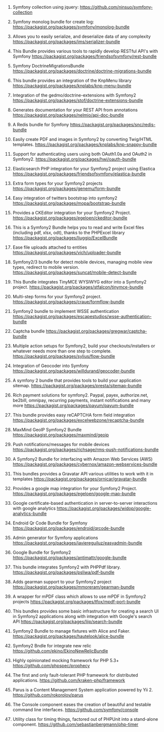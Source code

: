 
1. Symfony collection using jquery:
https://github.com/ninsuo/symfony-collection

2. Symfony monolog bundle for create log:
https://packagist.org/packages/symfony/monolog-bundle

3. Allows you to easily serialize, and deserialize data of any complexity
https://packagist.org/packages/jms/serializer-bundle

4. This Bundle provides various tools to rapidly develop RESTful API's with Symfony
https://packagist.org/packages/friendsofsymfony/rest-bundle

5. Symfony DoctrineMigrationsBundle
https://packagist.org/packages/doctrine/doctrine-migrations-bundle

6. This bundle provides an integration of the KnpMenu library
https://packagist.org/packages/knplabs/knp-menu-bundle

7. Integration of the gedmo/doctrine-extensions with Symfony2
https://packagist.org/packages/stof/doctrine-extensions-bundle

8. Generates documentation for your REST API from annotations
https://packagist.org/packages/nelmio/api-doc-bundle

9. A Redis bundle for Symfony
https://packagist.org/packages/snc/redis-bundle

10. Easily create PDF and images in Symfony2 by converting Twig/HTML templates.
https://packagist.org/packages/knplabs/knp-snappy-bundle

11. Support for authenticating users using both OAuth1.0a and OAuth2 in Symfony2.
https://packagist.org/packages/hwi/oauth-bundle

12. Elasticsearch PHP integration for your Symfony2 project using Elastica
https://packagist.org/packages/friendsofsymfony/elastica-bundle

13. Extra form types for your Symfony2 projects
https://packagist.org/packages/genemu/form-bundle

14. Easy integration of twitters bootstrap into symfony2
https://packagist.org/packages/mopa/bootstrap-bundle

15. Provides a CKEditor integration for your Symfony2 Project.
https://packagist.org/packages/egeloen/ckeditor-bundle

16. This is a Symfony2 Bundle helps you to read and write Excel files (including pdf, xlsx, odt), thanks to the PHPExcel library
https://packagist.org/packages/liuggio/ExcelBundle

17. Ease file uploads attached to entities
https://packagist.org/packages/vich/uploader-bundle

18. Symfony2/3 bundle for detect mobile devices, managing mobile view types, redirect to mobile version.
https://packagist.org/packages/suncat/mobile-detect-bundle

19. This Bundle integrates TinyMCE WYSIWYG editor into a Symfony2 project.
https://packagist.org/packages/stfalcon/tinymce-bundle

20. Multi-step forms for your Symfony2 project.
https://packagist.org/packages/craue/formflow-bundle

21. Symfony2 bundle to implement WSSE authentication
https://packagist.org/packages/escapestudios/wsse-authentication-bundle

22. Captcha bundle
https://packagist.org/packages/gregwar/captcha-bundle

23. Multiple action setups for Symfony2, build your checkouts/installers or whatever needs more than one step to complete.
https://packagist.org/packages/sylius/flow-bundle

24. Integration of Geocoder into Symfony
https://packagist.org/packages/willdurand/geocoder-bundle

25. A symfony 2 bundle that provides tools to build your application sitemap.
https://packagist.org/packages/presta/sitemap-bundle

26. Rich payment solutions for symfony2. Paypal, payex, authorize.net, be2bill, omnipay, recurring payments, instant notifications and many more
https://packagist.org/packages/payum/payum-bundle

27. This bundle provides easy reCAPTCHA form field integration
https://packagist.org/packages/excelwebzone/recaptcha-bundle

28. MaxMind GeoIP Symfony2 Bundle
https://packagist.org/packages/maxmind/geoip

29. Push notifications/messages for mobile devices
https://packagist.org/packages/richsage/rms-push-notifications-bundle

30. A Symfony2 Bundle for interfacing with Amazon Web Services (AWS)
https://packagist.org/packages/cybernox/amazon-webservices-bundle

31. This bundles provides a Gravatar API various utilities to work with it in templates
https://packagist.org/packages/ornicar/gravatar-bundle

32. Provides a google map integration for your Symfony2 Project.
https://packagist.org/packages/egeloen/google-map-bundle

33. Google certificate-based authentication in server-to-server interactions with google analytics
https://packagist.org/packages/widop/google-analytics-bundle

34. Endroid Qr Code Bundle for Symfony
https://packagist.org/packages/endroid/qrcode-bundle

35. Admin generator for Symfony applications
https://packagist.org/packages/javiereguiluz/easyadmin-bundle

36. Google Bundle for Symfony2
https://packagist.org/packages/antimattr/google-bundle

37. This bundle integrates Symfony2 with PHPPdf library.
https://packagist.org/packages/psliwa/pdf-bundle

38. Adds gearman support to your Symfony2 project
https://packagist.org/packages/mmoreram/gearman-bundle

39. A wrapper for mPDF class which allows to use mPDF in Symfony2 projects
https://packagist.org/packages/tfox/mpdf-port-bundle

40. This bundles provides some basic infrastructure for creating a search UI in Symfony2 applications along with integration with Google's search API
https://packagist.org/packages/liip/search-bundle

41. Symfony2 Bundle to manage fixtures with Alice and Faker.
https://packagist.org/packages/hautelook/alice-bundle

42. Symfony2 Bndle for integrate new relic
https://github.com/ekino/EkinoNewRelicBundle

43. Highly opinionated mocking framework for PHP 5.3+
https://github.com/phpspec/prophecy

44. The first and only fault-tolerant PHP framework for distributed applications. 
https://github.com/kraken-php/framework

45. Parus is a Content Management System application powered by Yii 2.
https://github.com/rokorolov/parus

46. The Console component eases the creation of beautiful and testable command line interfaces.
https://github.com/symfony/console

47. Utility class for timing things, factored out of PHPUnit into a stand-alone component.
https://github.com/sebastianbergmann/php-timer